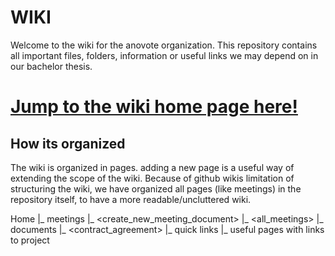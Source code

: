 # WIKI
Welcome to the wiki for the anovote organization. This repository contains 
all important files, folders, information or useful links we may depend on in our bachelor thesis.

# [Jump to the wiki home page here!](https://github.com/anovote/wiki/wiki)

## How its organized
The wiki is organized in pages. adding a new page is a useful way of extending the scope of the wiki. Because of github wikis limitation of structuring the wiki, we have organized all pages (like meetings) in the repository itself, to have a more readable/uncluttered wiki.

Home
  |_ meetings
      |_ <create_new_meeting_document>
      |_ <all_meetings>
  |_ documents
      |_ <contract_agreement>
  |_ quick links
      |_ useful pages with links to project



